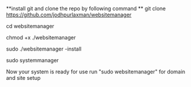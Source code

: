 **install git and clone the repo by following command **
git clone https://github.com/jodhpurlaxman/websitemanager

cd websitemanager

chmod +x ./websitemanager

sudo ./websitemanager -install

sudo systemmanager

Now your system is ready for use
run "sudo websitemanager" for domain and site setup




